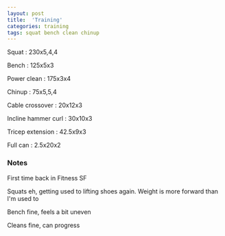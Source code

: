 ```yaml
---
layout: post
title:  'Training'
categories: training
tags: squat bench clean chinup
---
```


Squat : 230x5,4,4

Bench : 125x5x3

Power clean : 175x3x4

Chinup  : 75x5,5,4

Cable crossover : 20x12x3

Incline hammer curl : 30x10x3

Tricep extension : 42.5x9x3

Full can  : 2.5x20x2

### Notes

First time back in Fitness SF

Squats eh, getting used to lifting shoes again. Weight is more forward than I'm used to

Bench fine, feels a bit uneven

Cleans fine, can progress
